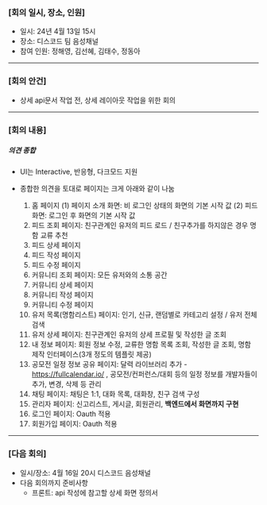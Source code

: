 ### [회의 일시, 장소, 인원]

- 일시: 24년 4월 13일 15시
- 장소: 디스코드 팀 음성채널
- 참여 인원: 정해영, 김선혜, 김태수, 정동아

* * *

### [회의 안건]

- 상세 api문서 작업 전, 상세 레이아웃 작업을 위한 회의

* * *

### [회의 내용]

##### 의견 종합

- UI는 Interactive, 반응형, 다크모드 지원

- 종합한 의견을 토대로 페이지는 크게 아래와 같이 나눔
    1. 홈 페이지
        (1) 페이지 소개 화면: 비 로그인 상태의 화면의 기본 시작 값 
        (2) 피드 화면: 로그인 후 화면의 기본 시작 값
    2. 피드 조회 페이지: 친구관계인 유저의 피드 로드 / 친구추가를 하지않은 경우 명함 교류 추천
    3. 피드 상세 페이지
    4. 피드 작성 페이지
    5. 피드 수정 페이지
    6. 커뮤니티 조회 페이지: 모든 유저와의 소통 공간
    7. 커뮤니티 상세 페이지
    8. 커뮤니티 작성 페이지
    9. 커뮤니티 수정 페이지
    10. 유저 목록(명함리스트) 페이지: 인기, 신규, 랜덤별로 카테고리 설정 / 유저 전체 검색
    11. 유저 상세 페이지: 친구관계인 유저의 상세 프로필 및 작성한 글 조회
    12. 내 정보 페이지: 회원 정보 수정, 교류한 명함 목록 조회, 작성한 글 조회, 명함 제작 인터페이스(3개 정도의 템플릿 제공)
    13. 공모전 일정 정보 공유 페이지: 달력 라이브러리 추가 -  https://fullcalendar.io/ , 공모전/컨퍼런스/대회 등의 일정 정보를 개발자들이 추가, 변경, 삭제 등 관리
    14. 채팅 페이지: 채팅은 1:1, 대화 목록, 대화창, 친구 검색 구성
    15. 관리자 페이지: 신고리스트, 게시글, 회원관리, **백엔드에서 화면까지 구현**
    16. 로그인 페이지: Oauth 적용
    17. 회원가입 페이지: Oauth 적용

 
 * * *

### [다음 회의]

- 일시/장소: 4월 16일 20시 디스코드 음성채널
- 다음 회의까지 준비사항
    - 프론트: api 작성에 참고할 상세 화면 정의서
         
